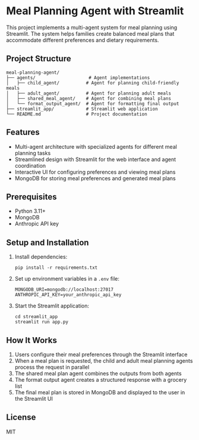 # Meal Planning Agent with Streamlit

This project implements a multi-agent system for meal planning using Streamlit. The system helps families create balanced meal plans that accommodate different preferences and dietary requirements.

## Project Structure

```
meal-planning-agent/
├── agents/                    # Agent implementations
│   ├── child_agent/          # Agent for planning child-friendly meals
│   ├── adult_agent/          # Agent for planning adult meals
│   ├── shared_meal_agent/    # Agent for combining meal plans
│   └── format_output_agent/  # Agent for formatting final output
├── streamlit_app/            # Streamlit web application
└── README.md                 # Project documentation
```

## Features

- Multi-agent architecture with specialized agents for different meal planning tasks
- Streamlined design with Streamlit for the web interface and agent coordination
- Interactive UI for configuring preferences and viewing meal plans
- MongoDB for storing meal preferences and generated meal plans

## Prerequisites

- Python 3.11+
- MongoDB
- Anthropic API key

## Setup and Installation

1. Install dependencies:
   ```
   pip install -r requirements.txt
   ```

2. Set up environment variables in a `.env` file:
   ```
   MONGODB_URI=mongodb://localhost:27017
   ANTHROPIC_API_KEY=your_anthropic_api_key
   ```

3. Start the Streamlit application:
   ```
   cd streamlit_app
   streamlit run app.py
   ```

## How It Works

1. Users configure their meal preferences through the Streamlit interface
2. When a meal plan is requested, the child and adult meal planning agents process the request in parallel
3. The shared meal plan agent combines the outputs from both agents
4. The format output agent creates a structured response with a grocery list
5. The final meal plan is stored in MongoDB and displayed to the user in the Streamlit UI

## License

MIT
